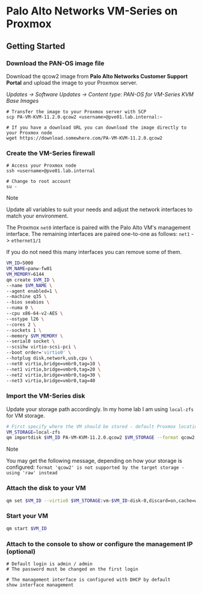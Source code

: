# Palo Alto Networks VM-Series on Proxmox

## Getting Started

### Download the PAN-OS image file

Download the qcow2 image from **Palo Alto Networks Customer Support Portal** and upload the image to your Proxmox server.

*Updates -> Software Updates -> Content type: PAN-OS for VM-Series KVM Base Images*

```shell
# Transfer the image to your Proxmox server with SCP
scp PA-VM-KVM-11.2.0.qcow2 <username>@pve01.lab.internal:~

# If you have a download URL you can download the image directly to your Proxmox node
wget https://download.somewhere.com/PA-VM-KVM-11.2.0.qcow2
```

### Create the VM-Series firewall

```shell
# Access your Proxmox node
ssh <username>@pve01.lab.internal

# Change to root account
su -
```

> [!NOTE]
> Update all variables to suit your needs and adjust the network interfaces to match your environment.
> 
> The Proxmox `net0` interface is paired with the Palo Alto VM's management interface. The remaining interfaces are paired one-to-one as follows:
> `net1` -> `ethernet1/1`
> 
> If you do not need this many interfaces you can remove some of them.

```bash
VM_ID=5000
VM_NAME=panw-fw01
VM_MEMORY=6144
qm create $VM_ID \
--name $VM_NAME \
--agent enabled=1 \
--machine q35 \
--bios seabios \
--numa 0 \
--cpu x86-64-v2-AES \
--ostype l26 \
--cores 2 \
--sockets 1 \
--memory $VM_MEMORY \
--serial0 socket \
--scsihw virtio-scsi-pci \
--boot order='virtio0' \
--hotplug disk,network,usb,cpu \
--net0 virtio,bridge=vmbr0,tag=10 \
--net1 virtio,bridge=vmbr0,tag=20 \
--net2 virtio,bridge=vmbr0,tag=30 \
--net3 virtio,bridge=vmbr0,tag=40
```

### Import the VM-Series disk

Update your storage path accordingly. In my home lab I am using `local-zfs` for VM storage.

```bash
# First specify where the VM should be stored - default Proxmox location is local-lvm
VM_STORAGE=local-zfs
qm importdisk $VM_ID PA-VM-KVM-11.2.0.qcow2 $VM_STORAGE --format qcow2
```

> [!NOTE]
> You may get the following message, depending on how your storage is configured:
> `format 'qcow2' is not supported by the target storage - using 'raw' instead`

### Attach the disk to your VM

```bash
qm set $VM_ID --virtio0 $VM_STORAGE:vm-$VM_ID-disk-0,discard=on,cache=writeback
```

### Start your VM

```bash
qm start $VM_ID
```

### Attach to the console to show or configure the management IP (optional)

```shell
# Default login is admin / admin
# The password must be changed on the first login

# The management interface is configured with DHCP by default
show interface management
```
